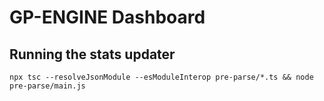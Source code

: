 GP-ENGINE Dashboard
===================

Running the stats updater
-------------------------

```
npx tsc --resolveJsonModule --esModuleInterop pre-parse/*.ts && node pre-parse/main.js
```

